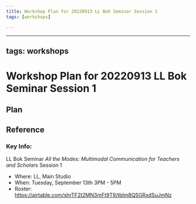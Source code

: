 ```yaml
---
title: Workshop Plan for 20220913 LL Bok Seminar Session 1
tags: [workshops]

---
```


---
tags: workshops
---

# Workshop Plan for 20220913 LL Bok Seminar Session 1

## Plan 

## Reference

### Key Info: 

LL Bok Seminar *All the Modes: Multimodal Communication for Teachers and Scholars* Session 1
* Where: LL, Main Studio
* When: Tuesday, September 13th 3PM - 5PM
* Roster: https://airtable.com/shrTF2t2MN3mFt9T9/tblm8QSGRxdSuJmNz 

